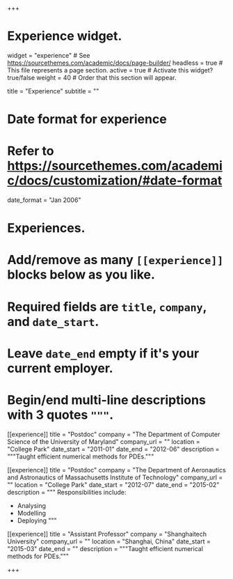 +++
# Experience widget.
widget = "experience"  # See https://sourcethemes.com/academic/docs/page-builder/
headless = true  # This file represents a page section.
active = true  # Activate this widget? true/false
weight = 40  # Order that this section will appear.

title = "Experience"
subtitle = ""

# Date format for experience
#   Refer to https://sourcethemes.com/academic/docs/customization/#date-format
date_format = "Jan 2006"

# Experiences.
#   Add/remove as many `[[experience]]` blocks below as you like.
#   Required fields are `title`, `company`, and `date_start`.
#   Leave `date_end` empty if it's your current employer.
#   Begin/end multi-line descriptions with 3 quotes `"""`.
[[experience]]
  title = "Postdoc"
  company = "The Department of Computer Science of the University of Maryland"
  company_url = ""
  location = "College Park"
  date_start = "2011-01"
  date_end = "2012-06"
  description = """Taught efficient numerical methods for PDEs."""

  [[experience]]
  title = "Postdoc"
  company = "The Department of Aeronautics and Astronautics of Massachusetts Institute of Technology"
  company_url = ""
  location = "College Park"
  date_start = "2012-07"
  date_end = "2015-02"
  description = """
  Responsibilities include:
  
  * Analysing
  * Modelling
  * Deploying
  """

[[experience]]
  title = "Assistant Professor"
  company = "Shanghaitech University"
  company_url = ""
  location = "Shanghai, China"
  date_start = "2015-03"
  date_end = ""
  description = """Taught efficient numerical methods for PDEs."""

+++
